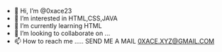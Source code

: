 - 👋 Hi, I’m @0xace23
- 👀 I’m interested in HTML,CSS,JAVA
- 🌱 I’m currently learning HTML
- 💞️ I’m looking to collaborate on ...
- 📫 How to reach me ..... SEND ME A MAIL 0XACE.XYZ@GMAIL.COM

<!---
0xace23/0xace23 is a ✨ special ✨ repository because its `README.md` (this file) appears on your GitHub profile.
You can click the Preview link to take a look at your changes.
--->
